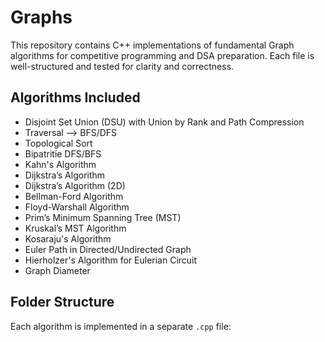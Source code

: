 # Graphs
This repository contains C++ implementations of fundamental Graph algorithms for competitive programming and DSA preparation. Each file is well-structured and tested for clarity and correctness.

## Algorithms Included

-  Disjoint Set Union (DSU) with Union by Rank and Path Compression
-  Traversal --> BFS/DFS
-  Topological Sort 
-  Bipatritie DFS/BFS
-  Kahn's Algorithm
-  Dijkstra’s Algorithm
-  Dijkstra’s Algorithm (2D)
-  Bellman-Ford Algorithm
-  Floyd-Warshall Algorithm
-  Prim’s Minimum Spanning Tree (MST)
-  Kruskal’s MST Algorithm
-  Kosaraju's Algorithm
-  Euler Path in Directed/Undirected Graph
-  Hierholzer's Algorithm for Eulerian Circuit
-  Graph Diameter

## Folder Structure

Each algorithm is implemented in a separate `.cpp` file:
